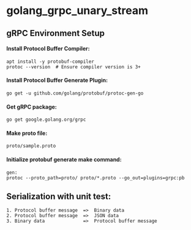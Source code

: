 # golang_grpc_unary_stream

## gRPC Environment Setup

#### Install Protocol Buffer Compiler:
    apt install -y protobuf-compiler
    protoc --version  # Ensure compiler version is 3+

#### Install Protocol Buffer Generate Plugin:
    go get -u github.com/golang/protobuf/protoc-gen-go

#### Get gRPC package:
    go get google.golang.org/grpc

#### Make proto file:
    proto/sample.proto

#### Initialize protobuf generate make command:
    gen:
	protoc --proto_path=proto/ proto/*.proto --go_out=plugins=grpc:pb


## Serialization with unit test:
    1. Protocol buffer message  =>  Binary data
    2. Protocol buffer message  =>  JSON data
    3. Binary data              =>  Protocol buffer message

##  